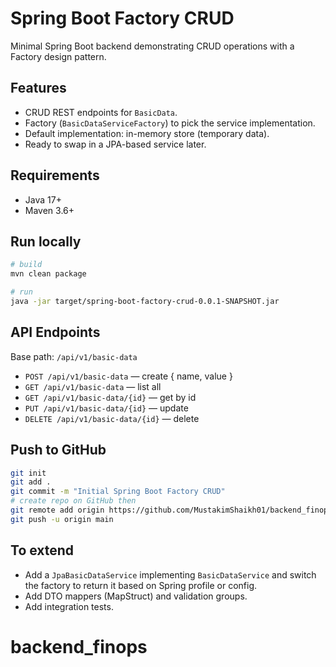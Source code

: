 # Spring Boot Factory CRUD

Minimal Spring Boot backend demonstrating CRUD operations with a Factory design pattern.

## Features
- CRUD REST endpoints for `BasicData`.
- Factory (`BasicDataServiceFactory`) to pick the service implementation.
- Default implementation: in-memory store (temporary data).
- Ready to swap in a JPA-based service later.

## Requirements
- Java 17+
- Maven 3.6+

## Run locally

```bash
# build
mvn clean package

# run
java -jar target/spring-boot-factory-crud-0.0.1-SNAPSHOT.jar
```

## API Endpoints

Base path: `/api/v1/basic-data`

- `POST /api/v1/basic-data` — create { name, value }
- `GET /api/v1/basic-data` — list all
- `GET /api/v1/basic-data/{id}` — get by id
- `PUT /api/v1/basic-data/{id}` — update
- `DELETE /api/v1/basic-data/{id}` — delete

## Push to GitHub

```bash
git init
git add .
git commit -m "Initial Spring Boot Factory CRUD"
# create repo on GitHub then
git remote add origin https://github.com/MustakimShaikh01/backend_finops.git
git push -u origin main
```

## To extend
- Add a `JpaBasicDataService` implementing `BasicDataService` and switch the factory to return it based on Spring profile or config.
- Add DTO mappers (MapStruct) and validation groups.
- Add integration tests.
# backend_finops
